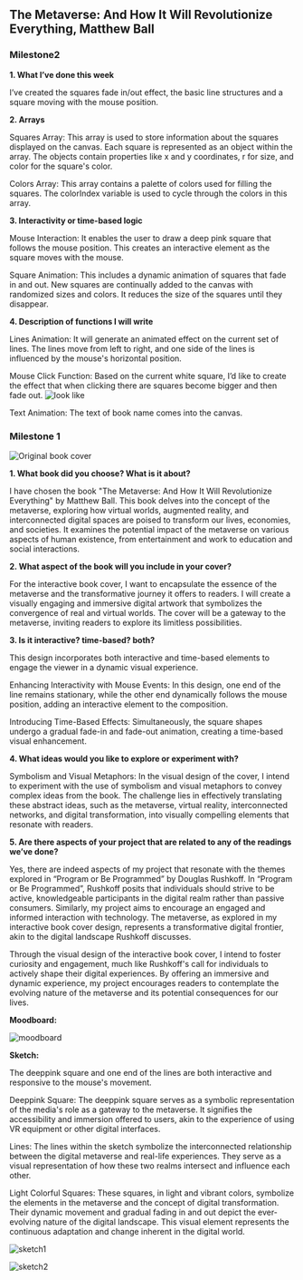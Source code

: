 ## The Metaverse: And How It Will Revolutionize Everything, Matthew Ball  
### Milestone2

**1. What I’ve done this week**  

I’ve created the squares fade in/out effect, the basic line structures and a square moving with the mouse position.

**2. Arrays**  

Squares Array: This array is used to store information about the squares displayed on the canvas. Each square is represented as an object within the array. The objects contain properties like x and y coordinates, r for size, and color for the square's color.

Colors Array: This array contains a palette of colors used for filling the squares. The colorIndex variable is used to cycle through the colors in this array.

**3. Interactivity or time-based logic**  

Mouse Interaction: It enables the user to draw a deep pink square that follows the mouse position. This creates an interactive element as the square moves with the mouse.

Square Animation: This includes a dynamic animation of squares that fade in and out. New squares are continually added to the canvas with randomized sizes and colors. It reduces the size of the squares until they disappear.

**4. Description of functions I will write**  

Lines Animation: It will generate an animated effect on the current set of lines. The lines move from left to right, and one side of the lines is influenced by the mouse's horizontal position.

Mouse Click Function: Based on the current white square, I’d like to create the effect that when clicking there are squares become bigger and then fade out. 
![look like](./M2.jpg)

Text Animation: The text of book name comes into the canvas.

### Milestone 1

![Original book cover](./OriginalBC.jpg)

**1. What book did you choose? What is it about?**  

I have chosen the book "The Metaverse: And How It Will Revolutionize Everything" by Matthew Ball. This book delves into the concept of the metaverse, exploring how virtual worlds, augmented reality, and interconnected digital spaces are poised to transform our lives, economies, and societies. It examines the potential impact of the metaverse on various aspects of human existence, from entertainment and work to education and social interactions.  

**2. What aspect of the book will you include in your cover?**  

For the interactive book cover, I want to encapsulate the essence of the metaverse and the transformative journey it offers to readers. I will create a visually engaging and immersive digital artwork that symbolizes the convergence of real and virtual worlds. The cover will be a gateway to the metaverse, inviting readers to explore its limitless possibilities.  

**3. Is it interactive?  time-based?  both?**  

This design incorporates both interactive and time-based elements to engage the viewer in a dynamic visual experience.

Enhancing Interactivity with Mouse Events: In this design, one end of the line remains stationary, while the other end dynamically follows the mouse position, adding an interactive element to the composition.

Introducing Time-Based Effects: Simultaneously, the square shapes undergo a gradual fade-in and fade-out animation, creating a time-based visual enhancement.  

**4. What ideas would you like to explore or experiment with?**  

Symbolism and Visual Metaphors: In the visual design of the cover, I intend to experiment with the use of symbolism and visual metaphors to convey complex ideas from the book. The challenge lies in effectively translating these abstract ideas, such as the metaverse, virtual reality, interconnected networks, and digital transformation, into visually compelling elements that resonate with readers.  

**5. Are there aspects of your project that are related to any of the readings we’ve done?**  

Yes, there are indeed aspects of my project that resonate with the themes explored in “Program or Be Programmed” by Douglas Rushkoff. In “Program or Be Programmed”, Rushkoff posits that individuals should strive to be active, knowledgeable participants in the digital realm rather than passive consumers. Similarly, my project aims to encourage an engaged and informed interaction with technology. The metaverse, as explored in my interactive book cover design, represents a transformative digital frontier, akin to the digital landscape Rushkoff discusses.  

Through the visual design of the interactive book cover, I intend to foster curiosity and engagement, much like Rushkoff's call for individuals to actively shape their digital experiences. By offering an immersive and dynamic experience, my project encourages readers to contemplate the evolving nature of the metaverse and its potential consequences for our lives.  

**Moodboard:**  

![moodboard](./Moodboard.jpg)

**Sketch:**  

The deeppink square and one end of the lines are both interactive and responsive to the mouse's movement.  

Deeppink Square: The deeppink square serves as a symbolic representation of the media's role as a gateway to the metaverse. It signifies the accessibility and immersion offered to users, akin to the experience of using VR equipment or other digital interfaces.  

Lines: The lines within the sketch symbolize the interconnected relationship between the digital metaverse and real-life experiences.  They serve as a visual representation of how these two realms intersect and influence each other.  

Light Colorful Squares: These squares, in light and vibrant colors, symbolize the elements in the metaverse and the concept of digital transformation. Their dynamic movement and gradual fading in and out depict the ever-evolving nature of the digital landscape. This visual element represents the continuous adaptation and change inherent in the digital world.  

![sketch1](./Sketch1.jpg)  

![sketch2](./Sketch2.jpg)


